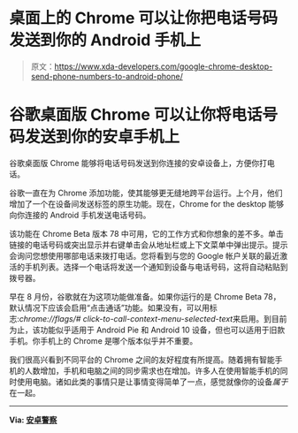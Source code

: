 # 桌面上的 Chrome 可以让你把电话号码发送到你的 Android 手机上

> 原文：<https://www.xda-developers.com/google-chrome-desktop-send-phone-numbers-to-android-phone/>

# 谷歌桌面版 Chrome 可以让你将电话号码发送到你的安卓手机上

谷歌桌面版 Chrome 能够将电话号码发送到你连接的安卓设备上，方便你打电话。

谷歌一直在为 Chrome 添加功能，使其能够更无缝地跨平台运行。上个月，他们增加了一个在设备间发送标签的原生功能。现在，Chrome for the desktop 能够向你连接的 Android 手机发送电话号码。

该功能在 Chrome Beta 版本 78 中可用，它的工作方式和你想象的差不多。单击链接的电话号码或突出显示并右键单击会从地址栏或上下文菜单中弹出提示。提示会询问您想使用哪部电话来拨打电话。您将看到与您的 Google 帐户关联的最近激活的手机列表。选择一个电话将发送一个通知到设备与电话号码，这将自动粘贴到拨号器。

早在 8 月份，谷歌就在为这项功能做准备。如果你运行的是 Chrome Beta 78，默认情况下应该会启用“点击通话”功能。如果没有，可以用标志:*chrome://flags/# click-to-call-context-menu-selected-text*来启用。到目前为止，该功能似乎适用于 Android Pie 和 Android 10 设备，但也可以适用于旧款手机。你手机上的 Chrome 是哪个版本似乎并不重要。

我们很高兴看到不同平台的 Chrome 之间的友好程度有所提高。随着拥有智能手机的人数增加，手机和电脑之间的同步需求也在增加。许多人在使用智能手机的同时使用电脑。诸如此类的事情只是让事情变得简单了一点，感觉就像你的设备*属于*在一起。

* * *

**Via: [安卓警察](https://www.androidpolice.com/2019/10/09/chrome-beta-78-desktop-phone-numbers/)**